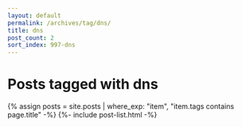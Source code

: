 ```yaml
---
layout: default
permalink: /archives/tag/dns/
title: dns
post_count: 2
sort_index: 997-dns
---
```

<h1 class="page-heading">Posts tagged with dns</h1>
{% assign posts = site.posts | where_exp: "item", "item.tags contains page.title" -%}
{%- include post-list.html -%}
